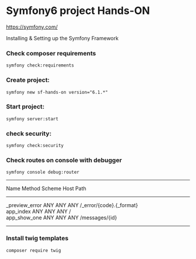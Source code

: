 # Symfony6 project Hands-ON

https://symfony.com/

Installing & Setting up the Symfony Framework

### Check composer requirements
`symfony check:requirements`

### Create project:
`symfony new sf-hands-on version="6.1.*"
`
### Start project:
```symfony server:start```

### check security:
```symfony check:security```

### Check routes on console with debugger
`symfony console debug:router`

---------------- -------- -------- ------ -------------------------- 
Name             Method   Scheme   Host   Path
 ---------------- -------- -------- ------ -------------------------- 
_preview_error   ANY      ANY      ANY    /_error/{code}.{_format}  
app_index        ANY      ANY      ANY    /                         
app_show_one     ANY      ANY      ANY    /messages/{id}
 ---------------- -------- -------- ------ -------------------------- 

### Install twig templates
`composer require twig`